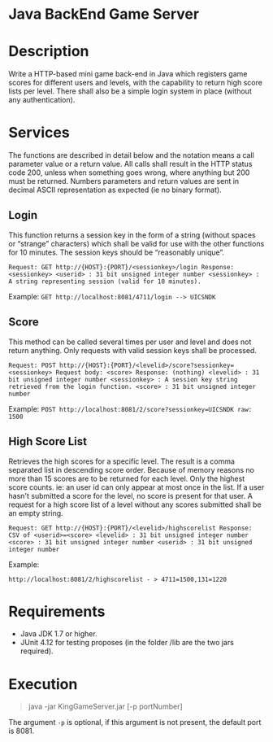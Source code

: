 Java BackEnd Game Server
=======================

Description
===========

Write a HTTP-based mini game back-end in Java which registers game scores for different users and levels, with the capability to return high score lists per level. There shall also be a simple login system in place (without any authentication).

Services
=========
The functions are described in detail below and the notation <value> means a call parameter value or a return value. All calls shall result in the HTTP status code 200, unless when something goes wrong, where anything but 200 must be returned. Numbers parameters and return values are sent in decimal ASCII representation as expected (ie no binary format).

Login
-----

This function returns a session key in the form of a string (without spaces or “strange” characters) which shall be valid for use with the other functions for 10 minutes. The session keys should be “reasonably unique”.

`
Request: GET http://{HOST}:{PORT}/<sessionkey>/login
Response: <sessionkey>
<userid> : 31 bit unsigned integer number
<sessionkey> : A string representing session (valid for 10 minutes).
`

Example:
`
GET http://localhost:8081/4711/login --> UICSNDK
`

Score
-----

This method can be called several times per user and level and does not return anything. Only requests with valid session keys shall be processed.

`
Request: POST http://{HOST}:{PORT}/<levelid>/score?sessionkey=<sessionkey>
Request body: <score>
Response: (nothing)
<levelid> : 31 bit unsigned integer number
<sessionkey> : A session key string retrieved from the login function.
<score> : 31 bit unsigned integer number
`

Example:
`
POST http://localhost:8081/2/score?sessionkey=UICSNDK
raw: 1500
`

High Score List
---------------
Retrieves the high scores for a specific level. The result is a comma separated list in descending score order. Because of memory reasons no more than 15 scores are to be returned for each level. Only the highest score counts. ie: an user id can only appear at most once in the list. If a user hasn't submitted a score for the level, no score is present for that user. A request for a high score list of a level without any scores submitted shall be an empty string.

`
Request: GET http://{HOST}:{PORT}/<levelid>/highscorelist
Response: CSV of <userid>=<score>
<levelid> : 31 bit unsigned integer number
<score> : 31 bit unsigned integer number
<userid> : 31 bit unsigned integer number
`

Example:

`
http://localhost:8081/2/highscorelist - > 4711=1500,131=1220
`

Requirements
============

+ Java JDK 1.7 or higher.
+ JUnit 4.12 for testing proposes (in the folder /lib are the two jars required).


Execution
=========

>   java -jar KingGameServer.jar [-p portNumber]

The argument `-p` is optional, if this argument is not present, the default port is 8081.
